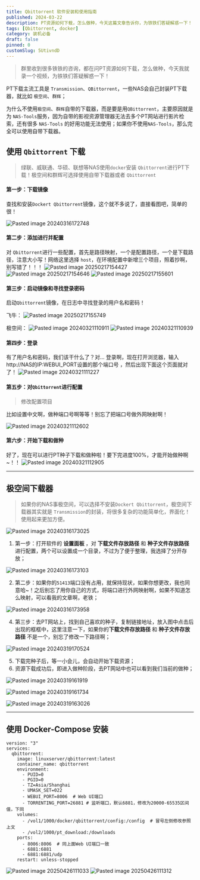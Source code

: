 ```yaml
---
title: Qbittorrent 软件安装和使用指南
published: 2024-03-22
description: PT资源如何下载，怎么做种，今天这篇文章告诉你，为铁铁们答疑解惑一下！
tags: [Qbittorrent, docker]
category: 装机必备
draft: false
pinned: 0
customSlug: 5UtivndD
---
```


> 群里收到很多铁铁的咨询，都在问PT资源如何下载，怎么做种，今天我就录一个视频，为铁铁们答疑解惑一下！

PT下载主流工具是 `Transmission`、`QBittorrent`，一些NAS会自己封装PT下载器，就比如 `极空间`、`群辉`；

为什么不使用`极空间`、`群辉`自带的下载器，而是要是用`QBittorrent`，主要原因就是为 `NAS-Tools`服务，因为自带的影视资源管理器无法去多个PT网站进行影片检索，还有很多 `NAS-Tools` 的好用功能无法使用；如果你不使用`NAS-Tools`，那么完全可以使用自带下载器。

## 使用 `Qbittorrent` 下载

> 绿联、威联通、华硕、联想等NAS使用`docker`安装 `Qbittorrent`进行PT下载！极空间和群辉可选择使用自带下载器或者 `Qbittorrent`

#### 第一步：下载镜像

查找和安装`Dockert Qbittorrent`镜像，这个就不多说了，直接看图吧，简单的很！

![Pasted image 20240316172748](https://oss.qnloft.com/ob-img/2024/03/27/Pasted%20image%2020240316172748.png)

#### 第二步：添加进行并配置

对 `Qbittorrent`进行一些配置，首先是路径映射，一个是配置路径，一个是下载路径，注意大小写！网络这里选择 `host`，在环境配置中新增三个项目，照着抄啊，别写错了！！！
![Pasted image 20250217154427](https://oss.qnloft.com/ob-img/2025/08/30/Pasted%20image%2020250217154427.png)
![Pasted image 20250217154646](https://oss.qnloft.com/ob-img/2025/08/30/Pasted%20image%2020250217154646.png)
![Pasted image 20250217155601](https://oss.qnloft.com/ob-img/2025/08/30/Pasted%20image%2020250217155601.png)


#### 第三步：启动镜像和寻找登录密码

启动`Qbittorrent`镜像，在日志中寻找登录的用户名和密码！

飞牛：
![Pasted image 20250217155749](https://oss.qnloft.com/ob-img/2025/08/30/Pasted%20image%2020250217155749.png)

极空间：
![Pasted image 20240321110911](https://oss.qnloft.com/ob-img/2024/03/27/Pasted%20image%2020240321110911.png)
![Pasted image 20240321110939](https://oss.qnloft.com/ob-img/2024/03/27/Pasted%20image%2020240321110939.png)

#### 第四步：登录

有了用户名和密码，我们该干什么了？对... 登录啊，现在打开浏览器，输入 http://NAS的IP:WEBUI_PORT设置的那个端口号  ，然后出现下面这个页面就对了！
![Pasted image 20240321111227](https://oss.qnloft.com/ob-img/2024/03/27/Pasted%20image%2020240321111227.png)

#### 第五步：对`Qbittorrent`进行配置

> 修改配置项目
> 
比如设置中文啊，做种端口号啊等等！别忘了把端口号做外网映射啊！

![Pasted image 20240321112602](https://oss.qnloft.com/ob-img/2024/03/27/Pasted%20image%2020240321112602.png)

#### 第六步：开始下载和做种

好了，现在可以进行PT种子下载和做种啦！要下完进度100%，才能开始做种啊~！！
![Pasted image 20240321112905](https://oss.qnloft.com/ob-img/2024/03/27/Pasted%20image%2020240321112905.png)

-----

## 极空间下载器

> 如果你的NAS事极空间，可以选择不安装`Dockert Qbittorrent`，极空间下载器其实就是 `Transmission`的封装，将很多复杂的功能简单化，界面化！使用起来更加方便。

![Pasted image 20240316173025](https://oss.qnloft.com/ob-img/2024/03/27/Pasted%20image%2020240316173025.png)

1. 第一步：打开软件的 **设置面板** ，对 **下载文件存放路径** 和 **种子文件存放路径** 进行配置，两个可以设置成一个目录，不过为了便于整理，我选择了分开存放；

![Pasted image 20240316173103](https://oss.qnloft.com/ob-img/2024/03/27/Pasted%20image%2020240316173103.png)

2. 第二步：如果你的`51413`端口没有占用，就保持现状，如果你想更改，我也同意哈~！之后别忘了用你自己的方式，将端口进行外网映射啊，如果不知道怎么映射，可以看我的文章啊，老铁；

![Pasted image 20240316173958](https://oss.qnloft.com/ob-img/2024/03/27/Pasted%20image%2020240316173958.png)

4. 第三步：去PT网站上，找到自己喜欢的种子，复制链接地址，放入图中点击后出现的框框中，这里注意一下，如果你的**下载文件存放路径** 和 **种子文件存放路径** 不是一个，别忘了修改一下路径啊；

![Pasted image 20240319170524](https://oss.qnloft.com/ob-img/2024/03/27/Pasted%20image%2020240319170524.png)

5. 下载完种子后，等一小会儿，会自动开始下载资源；
6. 资源下载成功后，即进入做种阶段，去PT网站中也可以看到我们当前的做种；

![Pasted image 20240319161919](https://oss.qnloft.com/ob-img/2024/03/27/Pasted%20image%2020240319161919.png)

![Pasted image 20240319161734](https://oss.qnloft.com/ob-img/2024/03/27/Pasted%20image%2020240319161734.png)

![Pasted image 20240319163026](https://oss.qnloft.com/ob-img/2024/03/27/Pasted%20image%2020240319163026.png)

-----

## 使用 Docker-Compose 安装

```shell
version: "3"
services:
  qbittorrent:
    image: linuxserver/qbittorrent:latest
    container_name: qbittorrent
    environment:
      - PUID=0
      - PGID=0
      - TZ=Asia/Shanghai 
      - UMASK_SET=022
      - WEBUI_PORT=8006  # Web UI端口
      - TORRENTING_PORT=26881 # 监听端口，默认6881，修改为20000-65535区间值，下同
    volumes:
      - /vol1/1000/docker/qbittorrent/config:/config  # 冒号左侧修改参照上文
      - /vol2/1000/pt_download:/downloads
    ports:
      - 8006:8006  # 同上面Web UI端口一致
      - 6881:6881
      - 6881:6881/udp
    restart: unless-stopped
```


![Pasted image 20250426111033](https://oss.qnloft.com/ob-img/2025/08/30/Pasted%20image%2020250426111033.png)
![Pasted image 20250426111312](https://oss.qnloft.com/ob-img/2025/08/30/Pasted%20image%2020250426111312.png)